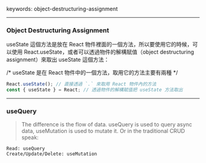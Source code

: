 keywords: object-destructuring-assignment

---

### Object Destructuring Assignment
useState 這個方法是放在 React 物件裡面的一個方法，所以要使用它的時候，可以使用 React.useState，或者可以透過物件的解構賦值（object destructuring assignment）來取出 useState 這個方法：

/* useState 是在 React 物件中的一個方法，取用它的方法主要有兩種 */

```js
React.useState(); // 直接透過 `.` 來取用 React 物件內的方法
const { useState } = React; // 透過物件的解構賦值把 useState 方法取出
```

--- 
### useQuery
>The difference is the flow of data. useQuery is used to query async data, useMutation is used to mutate it. Or in the traditional CRUD speak:

```
Read: useQuery
Create/Update/Delete: useMutation
```